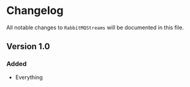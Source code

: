 # Changelog

All notable changes to `RabbitMQStreams` will be documented in this file.

## Version 1.0

### Added
- Everything
